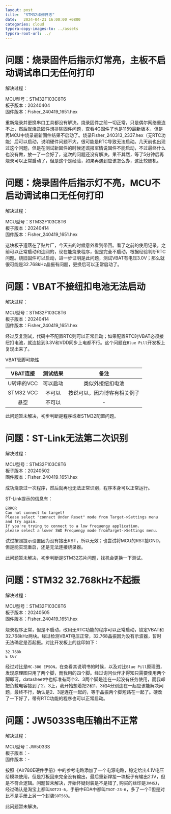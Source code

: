 ```yaml
---
layout: post
title:  "STM32维修日志"
date:   2024-04-21 16:00:00 +0800
categories: cloud
typora-copy-images-to: ../assets
typora-root-url: ../
---
```


# 问题：烧录固件后指示灯常亮，主板不启动调试串口无任何打印
解决过程：

MCU型号：STM32F103C8T6   
板子版本：20240404   
固件版本：Fisher_240419_1651.hex   

重新烧录并更换串口工具都没有解决。烧录固件之前一切正常，只是偶尔网络重连不上，然后就烧录固件想排除固件问题，查看4G固件了也是1159最新版本，但是再MCU中烧录最新固件结果不启动了。烧录Fisher_240313_2337.hex（无RTC功能）后可以启动，说明硬件问题不大，很可能是RTC导致无法启动。几天前也出现过这个问题，但是在测试新固件的时候还谎报军情说固件不能启动，不过最终什么也没有做，放一了一会好了，这次的问题还没有解决。果不其然，等了5分钟后再烧录可以正常启动了，但是这个是经验，如果再遇到应该怎么办，这比较随机。


# 问题：烧录固件后指示灯不亮，MCU不启动调试串口无任何打印
解决过程：

MCU型号：STM32F103C8T6   
板子版本：20240414   
固件版本：Fisher_240419_1651.hex   

这块板子遗落在了贴片厂，今天去的时候意外看到带回。看了之前的使用记录，之前可以正常启动和连网的，现在能烧录程序，但是完全不启动，根据经验判断RTC问题。烧旧固件可以启动，进一步证明是此问题，测试VBAT有电压3.0V；那么就很可能是32.768kHz晶振有问题，更换后可以正常启动了。

# 问题：VBAT不接纽扣电池无法启动
解决过程：

MCU型号：STM32F103C8T6   
板子版本：20240414   
固件版本：Fisher_240419_1651.hex   

经过反复测试，代码中不配置RTC则可以正常启动；如果配置RTC时VBAT必须接纽扣电池，就连接到3.3V和VDD同步上电都不行。这个问题在`Blue Pill`开发板上复现出来了。

VBAT管脚可能性

| VBAT连接 | 测试结果 | 备注 |
| :----: | :----: | :----: |
| U转串的VCC | 可以启动 | 类似外接纽扣电池 |
| STM32 VCC | 不可以  | 按说可以，因为博客有相关例子  |
| 悬空 | 不可以  | -  |

此问题暂未解决，初步判断是程序或者STM32配置问题。

# 问题：ST-Link无法第二次识别
解决过程：

MCU型号：STM32F103C8T6   
板子版本：20240502   
固件版本：Fisher_240419_1651.hex   

成功烧录过一次程序，然后就再也无法正常识别，程序本身可以正常运行。

ST-Link提示的信息有：
```
ERROR
Can not connect to target!
Please select "connect Under Reset" mode from Target->Settings menu and try again. 
If you're trying to connect to a low frequengy application. 
please select a lower SWD Frequengy mode fromTarget->Settings menu.
```

试过按照提示设置因为没有接出RST，所以无效；也尝试将MCU的RST接GND，但是能实现重启，还是无法连接烧录器。

此问题暂未解决，初步判断是STM32芯片问题，找机会更换一下测试。


# 问题：STM32 32.768kHz不起振
解决过程：

MCU型号：STM32F103C8T6   
板子版本：20240505   
固件版本：Fisher_240419_1651.hex   

烧录程序正常，但是不启动，改用无RTC功能的程序可以正常启动，锁定VBAT和32.768kHz两块。经过检测VBAT电压正常，32.768晶振因为没有示波器，暂时无法确定是否起振。对比开发板上的丝印如下：

```
32.768k
E CG7
```

经过对比是`MC-306 EPSON`，在查看其说明书的时候，以及对比`Blue Pill`原理图，发现原理图只用了两个脚，而我用的四个脚。经过询问伙伴才得知只需要使用两个脚即可，datasheet中也标准有两个2、3两个脚是连在一起没有任务使用，而我却把负载电容接到了2、3上，我开始想着把2和1、3和4分别连在一起应该能解决问题，最终不行，确认是2、3是连在一起的，等于晶振两个脚短路在一起了。硬改了一下好了，带有RTC功能的程序也可以正常启动。

# 问题：JW5033S电压输出不正常

解决过程：

MCU型号：JW5033S   
板子版本：-   
固件版本：-

按照《Air780E硬件手册》中的参考电路添加了一个电源电路，稳定给出4.1V电压给模块使用，但是打板回来完全没有输出，最后重新焊接一块板子有输出2.1V，但是不符合逻辑。问题暂未解决，开始怀疑封装是不是错了, 购买的丝印是`JWHSJ`，经过确认是淘宝上都叫`SOT23-6`，手册中EDA中都叫`TSOT-23-6`，多了一个T但是对比不是手册上另一个封装`SOT563`。

此问题暂未解决。